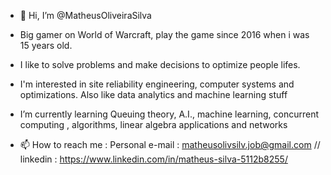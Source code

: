 - 👋 Hi, I’m @MatheusOliveiraSilva
- Big gamer on World of Warcraft, play the game since 2016 when i was 15 years old.
- I like to solve problems and make decisions to optimize people lifes.
- I'm interested in site reliability engineering, computer systems and optimizations. Also like data analytics and machine learning stuff
- I’m currently learning Queuing theory, A.I., machine learning, concurrent computing , algorithms, linear algebra applications and networks

- 📫 How to reach me : Personal e-mail : matheusolivsilv.job@gmail.com  // linkedin : https://www.linkedin.com/in/matheus-silva-5112b8255/


